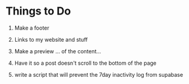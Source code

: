 # Things to Do

1. Make a footer
2. Links to my website and stuff
3. Make a preview ... of the content...

4. Have it so a post doesn't scroll to the bottom of the page
5. write a script that will prevent the 7day inactivity log from supabase


